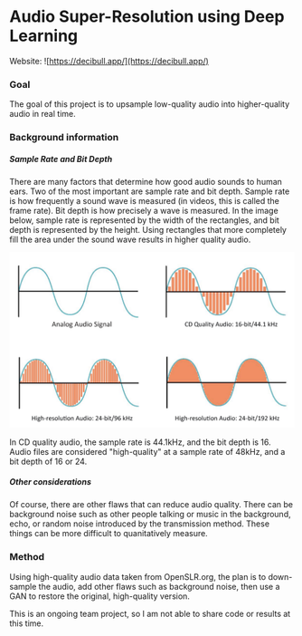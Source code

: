 # Audio Super-Resolution using Deep Learning

Website: ![https://decibull.app/](https://decibull.app/)

### Goal

The goal of this project is to upsample low-quality audio into higher-quality audio in real time. 

### Background information

##### Sample Rate and Bit Depth

There are many factors that determine how good audio sounds to human ears. Two of the most important are sample rate and bit depth. Sample rate is how frequently a sound wave is measured (in videos, this is called the frame rate). Bit depth is how precisely a wave is measured. In the image below, sample rate is represented by the width of the rectangles, and bit depth is represented by the height. Using rectangles that more completely fill the area under the sound wave results in higher quality audio. 

![audio_wave](waves.png)

In CD quality audio, the sample rate is 44.1kHz, and the bit depth is 16. Audio files are considered "high-quality" at a sample rate of 48kHz, and a bit depth of 16 or 24. 

##### Other considerations

Of course, there are other flaws that can reduce audio quality. There can be background noise such as other people talking or music in the background, echo, or random noise introduced by the transmission method. These things can be more difficult to quanitatively measure. 

### Method

Using high-quality audio data taken from OpenSLR.org, the plan is to down-sample the audio, add other flaws such as background noise, then use a GAN to restore the original, high-quality version. 

This is an ongoing team project, so I am not able to share code or results at this time. 
